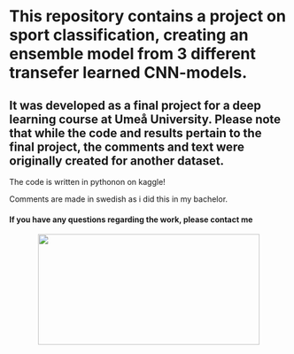 # This repository contains a project on sport classification, creating an ensemble model from 3 different transefer learned CNN-models. 

## It was developed as a final project for a deep learning course at Umeå University. Please note that while the code and results pertain to the final project, the comments and text were originally created for another dataset.

The code is written in pythonon on kaggle!

Comments are made in swedish as i did this in my bachelor.

#### If you have any questions regarding the work, please contact me




<div align="center">
  <img src="https://media3.giphy.com/media/Bk0CW5frw4qfS/200.webp?cid=ecf05e47np7ohw4ocvcmf9ibsgnatci3o8766m7eqgfh6qfc&ep=v1_gifs_search&rid=200.webp&ct=g" width="400" height="200"/>
</div>
